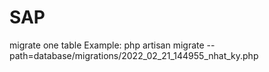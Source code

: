 # SAP
migrate one table
Example: php artisan migrate --path=database/migrations/2022_02_21_144955_nhat_ky.php